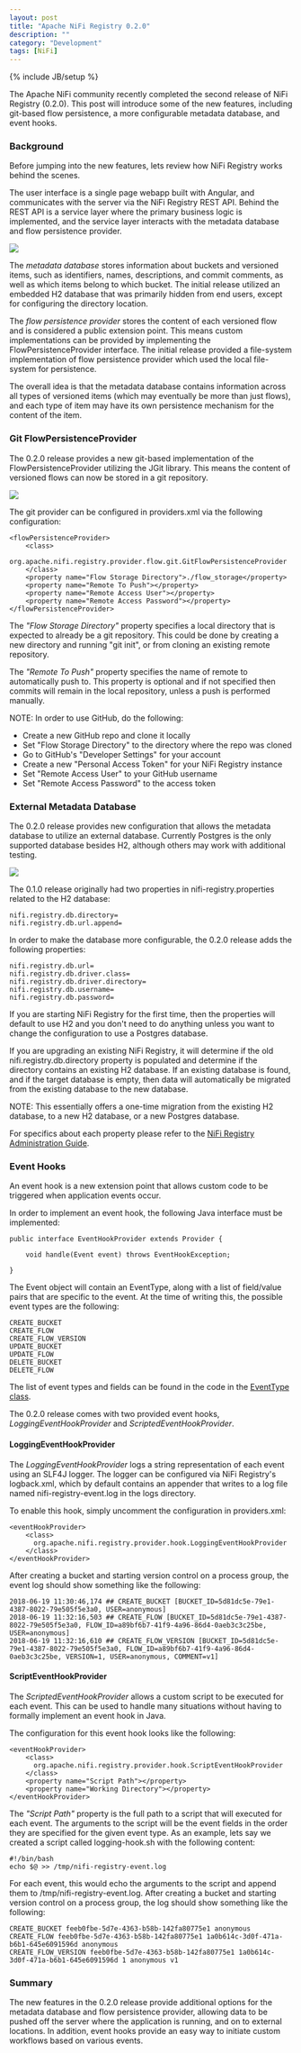 ```yaml
---
layout: post
title: "Apache NiFi Registry 0.2.0"
description: ""
category: "Development"
tags: [NiFi]
---
```

{% include JB/setup %}

The Apache NiFi community recently completed the second release of NiFi Registry (0.2.0). This post will introduce some
of the new features, including git-based flow persistence, a more configurable metadata database, and event hooks.

### Background

Before jumping into the new features, lets review how NiFi Registry works behind the scenes.

The user interface is a single page webapp built with Angular, and communicates with the server via the NiFi Registry
REST API. Behind the REST API is a service layer where the primary business logic is implemented, and the service
layer interacts with the metadata database and flow persistence provider.

<img src="{{ BASE_PATH }}/assets/images/nifi-registry-0_2_0/01-architecture-original.png" class="img-responsive">

The *metadata database* stores information about buckets and versioned items, such as identifiers, names, descriptions,
and commit comments, as well as which items belong to which bucket. The initial release utilized an embedded H2 database
that was primarily hidden from end users, except for configuring the directory location.

The *flow persistence provider* stores the content of each versioned flow and is considered a public extension
point. This means custom implementations can be provided by implementing the FlowPersistenceProvider interface. The
initial release provided a file-system implementation of flow persistence provider which used the local file-system
for persistence.

The overall idea is that the metadata database contains information across all types of versioned items (which may eventually
be more than just flows), and each type of item may have its own persistence mechanism for the content of the item.

### Git FlowPersistenceProvider

The 0.2.0 release provides a new git-based implementation of the FlowPersistenceProvider utilizing the JGit library.
This means the content of versioned flows can now be stored in a git repository.

<img src="{{ BASE_PATH }}/assets/images/nifi-registry-0_2_0/02-architecture-git.png" class="img-responsive">

The git provider can be configured in providers.xml via the following configuration:

    <flowPersistenceProvider>
        <class>
          org.apache.nifi.registry.provider.flow.git.GitFlowPersistenceProvider
        </class>
        <property name="Flow Storage Directory">./flow_storage</property>
        <property name="Remote To Push"></property>
        <property name="Remote Access User"></property>
        <property name="Remote Access Password"></property>
    </flowPersistenceProvider>

The *"Flow Storage Directory"* property specifies a local directory that is expected to already be a git repository. This
could be done by creating a new directory and running "git init", or from cloning an existing remote repository.

The *"Remote To Push"* property specifies the name of remote to automatically push to. This property is optional and if not
specified then commits will remain in the local repository, unless a push is performed manually.

NOTE: In order to use GitHub, do the following:

* Create a new GitHub repo and clone it locally
* Set "Flow Storage Directory" to the directory where the repo was cloned
* Go to GitHub's "Developer Settings" for your account
* Create a new "Personal Access Token" for your NiFi Registry instance
* Set "Remote Access User" to your GitHub username
* Set "Remote Access Password" to the access token

### External Metadata Database

The 0.2.0 release provides new configuration that allows the metadata database to utilize an external database.
Currently Postgres is the only supported database besides H2, although others may work with additional testing.

<img src="{{ BASE_PATH }}/assets/images/nifi-registry-0_2_0/03-architecture-postgres.png" class="img-responsive">

The 0.1.0 release originally had two properties in nifi-registry.properties related to the H2 database:

    nifi.registry.db.directory=
    nifi.registry.db.url.append=

In order to make the database more configurable, the 0.2.0 release adds the following properties:

    nifi.registry.db.url=
    nifi.registry.db.driver.class=
    nifi.registry.db.driver.directory=
    nifi.registry.db.username=
    nifi.registry.db.password=

If you are starting NiFi Registry for the first time, then the properties will default to use H2 and you don't need to
do anything unless you want to change the configuration to use a Postgres database.

If you are upgrading an existing NiFi Registry, it will determine if the old nifi.registry.db.directory property is
populated and determine if the directory contains an existing H2 database. If an existing database is found, and if
the target database is empty, then data will automatically be migrated from the existing database to the new database.

NOTE: This essentially offers a one-time migration from the existing H2 database, to a new H2 database, or a new Postgres
database.

For specifics about each property please refer to the [NiFi Registry Administration Guide](https://nifi.apache.org/docs/nifi-registry-docs/index.html).

### Event Hooks

An event hook is a new extension point that allows custom code to be triggered when application events occur.

In order to implement an event hook, the following Java interface must be implemented:

    public interface EventHookProvider extends Provider {

        void handle(Event event) throws EventHookException;

    }

The Event object will contain an EventType, along with a list of field/value pairs that are specific to the event. At the
time of writing this, the possible event types are the following:

    CREATE_BUCKET
    CREATE_FLOW
    CREATE_FLOW_VERSION
    UPDATE_BUCKET
    UPDATE_FLOW
    DELETE_BUCKET
    DELETE_FLOW

The list of event types and fields can be found in the code in the [EventType class](https://github.com/apache/nifi-registry/blob/master/nifi-registry-provider-api/src/main/java/org/apache/nifi/registry/hook/EventType.java).

The 0.2.0 release comes with two provided event hooks, *LoggingEventHookProvider* and *ScriptedEventHookProvider*.

#### LoggingEventHookProvider

The *LoggingEventHookProvider* logs a string representation of each event using an SLF4J logger. The logger can be
configured via NiFi Registry's logback.xml, which by default contains an appender that writes to a log file named
nifi-registry-event.log in the logs directory.

To enable this hook, simply uncomment the configuration in providers.xml:

    <eventHookProvider>
        <class>
          org.apache.nifi.registry.provider.hook.LoggingEventHookProvider
        </class>
    </eventHookProvider>  

After creating a bucket and starting version control on a process group, the event log should show something like the following:

    2018-06-19 11:30:46,174 ## CREATE_BUCKET [BUCKET_ID=5d81dc5e-79e1-4387-8022-79e505f5e3a0, USER=anonymous]
    2018-06-19 11:32:16,503 ## CREATE_FLOW [BUCKET_ID=5d81dc5e-79e1-4387-8022-79e505f5e3a0, FLOW_ID=a89bf6b7-41f9-4a96-86d4-0aeb3c3c25be, USER=anonymous]
    2018-06-19 11:32:16,610 ## CREATE_FLOW_VERSION [BUCKET_ID=5d81dc5e-79e1-4387-8022-79e505f5e3a0, FLOW_ID=a89bf6b7-41f9-4a96-86d4-0aeb3c3c25be, VERSION=1, USER=anonymous, COMMENT=v1]

#### ScriptEventHookProvider

The *ScriptedEventHookProvider* allows a custom script to be executed for each event. This can be used to handle many
situations without having to formally implement an event hook in Java.

The configuration for this event hook looks like the following:

    <eventHookProvider>
        <class>
          org.apache.nifi.registry.provider.hook.ScriptEventHookProvider
        </class>
        <property name="Script Path"></property>
        <property name="Working Directory"></property>
    </eventHookProvider>

The *"Script Path"* property is the full path to a script that will executed for each event. The arguments to the script
will be the event fields in the order they are specified for the given event type. As an example, lets say we created a
script called logging-hook.sh with the following content:

    #!/bin/bash
    echo $@ >> /tmp/nifi-registry-event.log

For each event, this would echo the arguments to the script and append them to /tmp/nifi-registry-event.log. After creating
a bucket and starting version control on a process group, the log should show something like the following:

    CREATE_BUCKET feeb0fbe-5d7e-4363-b58b-142fa80775e1 anonymous
    CREATE_FLOW feeb0fbe-5d7e-4363-b58b-142fa80775e1 1a0b614c-3d0f-471a-b6b1-645e6091596d anonymous
    CREATE_FLOW_VERSION feeb0fbe-5d7e-4363-b58b-142fa80775e1 1a0b614c-3d0f-471a-b6b1-645e6091596d 1 anonymous v1

### Summary

The new features in the 0.2.0 release provide additional options for the metadata database and flow persistence provider,
allowing data to be pushed off the server where the application is running, and on to external locations. In addition,
event hooks provide an easy way to initiate custom workflows based on various events.
